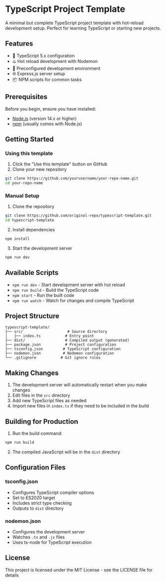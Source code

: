 # TypeScript Project Template

A minimal but complete TypeScript project template with hot-reload development setup. Perfect for learning TypeScript or starting new projects.

## Features

- 🚀 TypeScript 5.x configuration
- ♨️ Hot reload development with Nodemon
- 🔧 Preconfigured development environment
- 🌐 Express.js server setup
- 📦 NPM scripts for common tasks

## Prerequisites

Before you begin, ensure you have installed:
- [Node.js](https://nodejs.org/) (version 14.x or higher)
- [npm](https://www.npmjs.com/) (usually comes with Node.js)

## Getting Started

### Using this template

1. Click the "Use this template" button on GitHub
2. Clone your new repository
```bash
git clone https://github.com/yourusername/your-repo-name.git
cd your-repo-name
```

### Manual Setup

1. Clone the repository
```bash
git clone https://github.com/original-repo/typescript-template.git
cd typescript-template
```

2. Install dependencies
```bash
npm install
```

3. Start the development server
```bash
npm run dev
```

## Available Scripts

- `npm run dev` - Start development server with hot reload
- `npm run build` - Build the TypeScript code
- `npm start` - Run the built code
- `npm run watch` - Watch for changes and compile TypeScript

## Project Structure

```
typescript-template/
├── src/                    # Source directory
│   ├── index.ts           # Entry point
├── dist/                  # Compiled output (generated)
├── package.json           # Project configuration
├── tsconfig.json         # TypeScript configuration
├── nodemon.json          # Nodemon configuration
└── .gitignore           # Git ignore rules
```

## Making Changes

1. The development server will automatically restart when you make changes
2. Edit files in the `src` directory
3. Add new TypeScript files as needed
4. Import new files in `index.ts` if they need to be included in the build

## Building for Production

1. Run the build command:
```bash
npm run build
```

2. The compiled JavaScript will be in the `dist` directory

## Configuration Files

### tsconfig.json
- Configures TypeScript compiler options
- Set to ES2020 target
- Includes strict type checking
- Outputs to `dist` directory

### nodemon.json
- Configures the development server
- Watches `.ts` and `.js` files
- Uses ts-node for TypeScript execution


## License

This project is licensed under the MIT License - see the LICENSE file for details
